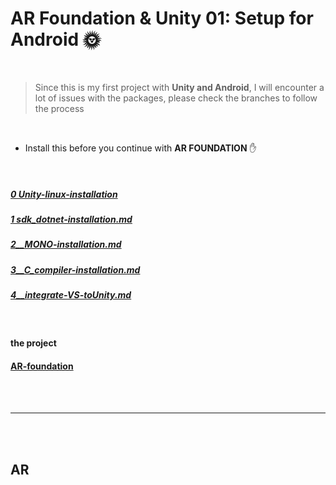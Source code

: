 # AR Foundation & Unity 01: Setup for Android 🌞

<br>

> Since this is my first project with **Unity and Android**, I will encounter a lot of issues with the packages, please check the branches to follow the process

<br>

- Install this before you continue with **AR FOUNDATION** ✋

<br>

##### [0 Unity-linux-installation](./0__Unity-linux-installation.md)

##### [1 sdk_dotnet-installation.md](./1__sdk_dotnet-installation.md)

##### [2\_\_MONO-installation.md](./2__MONO-installation.md)

##### [3\_\_C_compiler-installation.md](3__C_compiler-installation.md)

##### [4\_\_integrate-VS-toUnity.md](4__integrate-VS-toUnity.md)

<br>

#### the project

#### [AR-foundation](./AR-foundation.md)

<br>
<br>

---

<br>
<br>

## AR
